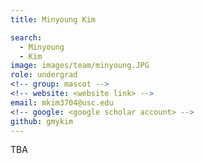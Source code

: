 ```yaml
---
title: Minyoung Kim

search:
  - Minyoung
  - Kim
image: images/team/minyoung.JPG
role: undergrad
<!-- group: mascot -->
<!-- website: <website link> -->
email: mkim3704@usc.edu
<!-- google: <google scholar account> -->
github: gmykim
---
```


TBA